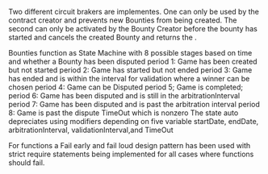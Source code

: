 Two different circuit brakers are implementes. One can only be used by the contract creator and prevents new Bounties from being created. The second can only be activated by the Bounty Creator before the bounty has started and cancels the created Bounty and returns the .

Bounties function as State Machine with 8 possible stages based on time and whether a Bounty has been disputed
period 1: Game has been created but not started
period 2: Game has started but not ended
period 3: Game has ended and is within the interval for validation where a winner can be chosen
period 4: Game can be Disputed
period 5; Game is completed;
period 6: Game has been disputed and is still in the arbitrationInterval
period 7: Game has been disputed and is past the arbitration interval
period 8: Game is past the dispute TimeOut which is nonzero
The state auto depreciates using modifiers depending on five variable startDate, endDate, arbitrationInterval, validationInterval,and TimeOut

For functions a Fail early and fail loud design pattern has been used with strict require statements being implemented for all cases where functions should fail.
